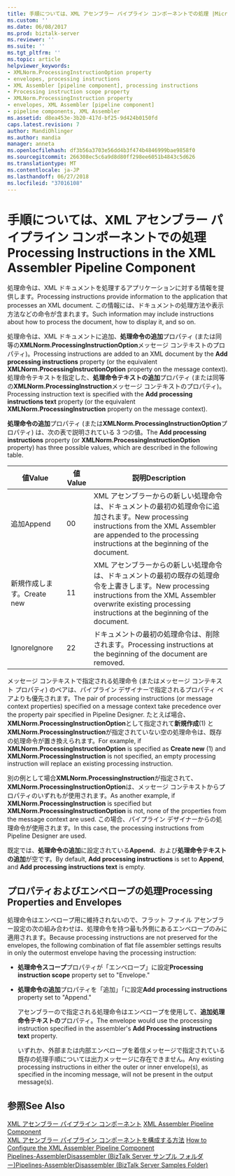 ```yaml
---
title: 手順については、XML アセンブラー パイプライン コンポーネントでの処理 |Microsoft Docs
ms.custom: ''
ms.date: 06/08/2017
ms.prod: biztalk-server
ms.reviewer: ''
ms.suite: ''
ms.tgt_pltfrm: ''
ms.topic: article
helpviewer_keywords:
- XMLNorm.ProcessingInstructionOption property
- envelopes, processing instructions
- XML Assembler [pipeline component], processing instructions
- Processing instruction scope property
- XMLNorm.ProcessingInstruction property
- envelopes, XML Assembler [pipeline component]
- pipeline components, XML Assembler
ms.assetid: d8ea453e-3b20-417d-bf25-9d424b0150fd
caps.latest.revision: 7
author: MandiOhlinger
ms.author: mandia
manager: anneta
ms.openlocfilehash: df3b56a3703e56dd4b3f474b4846999bae9858f0
ms.sourcegitcommit: 266308ec5c6a9d8d80ff298ee6051b4843c5d626
ms.translationtype: MT
ms.contentlocale: ja-JP
ms.lasthandoff: 06/27/2018
ms.locfileid: "37016108"
---
```

# <a name="processing-instructions-in-the-xml-assembler-pipeline-component"></a><span data-ttu-id="05fbd-102">手順については、XML アセンブラー パイプライン コンポーネントでの処理</span><span class="sxs-lookup"><span data-stu-id="05fbd-102">Processing Instructions in the XML Assembler Pipeline Component</span></span>
<span data-ttu-id="05fbd-103">処理命令は、XML ドキュメントを処理するアプリケーションに対する情報を提供します。</span><span class="sxs-lookup"><span data-stu-id="05fbd-103">Processing instructions provide information to the application that processes an XML document.</span></span> <span data-ttu-id="05fbd-104">この情報には、ドキュメントの処理方法や表示方法などの命令が含まれます。</span><span class="sxs-lookup"><span data-stu-id="05fbd-104">Such information may include instructions about how to process the document, how to display it, and so on.</span></span>  
  
 <span data-ttu-id="05fbd-105">処理命令は、XML ドキュメントに追加、**処理命令の追加**プロパティ (または同等の**XMLNorm.ProcessingInstructionOption**メッセージ コンテキストのプロパティ)。</span><span class="sxs-lookup"><span data-stu-id="05fbd-105">Processing instructions are added to an XML document by the **Add processing instructions** property (or the equivalent **XMLNorm.ProcessingInstructionOption** property on the message context).</span></span> <span data-ttu-id="05fbd-106">処理命令テキストを指定した、**処理命令テキストの追加**プロパティ (または同等の**XMLNorm.ProcessingInstruction**メッセージ コンテキストのプロパティ)。</span><span class="sxs-lookup"><span data-stu-id="05fbd-106">Processing instruction text is specified with the **Add processing instructions text** property (or the equivalent **XMLNorm.ProcessingInstruction** property on the message context).</span></span>  
  
 <span data-ttu-id="05fbd-107">**処理命令の追加**プロパティ (または**XMLNorm.ProcessingInstructionOption**プロパティ) は、次の表で説明されている 3 つの値。</span><span class="sxs-lookup"><span data-stu-id="05fbd-107">The **Add processing instructions** property (or **XMLNorm.ProcessingInstructionOption** property) has three possible values, which are described in the following table.</span></span>  
  
|<span data-ttu-id="05fbd-108">値</span><span class="sxs-lookup"><span data-stu-id="05fbd-108">Value</span></span>|<span data-ttu-id="05fbd-109">値</span><span class="sxs-lookup"><span data-stu-id="05fbd-109">Value</span></span>|<span data-ttu-id="05fbd-110">説明</span><span class="sxs-lookup"><span data-stu-id="05fbd-110">Description</span></span>|  
|-----------|-----------|-----------------|  
|<span data-ttu-id="05fbd-111">追加</span><span class="sxs-lookup"><span data-stu-id="05fbd-111">Append</span></span>|<span data-ttu-id="05fbd-112">0</span><span class="sxs-lookup"><span data-stu-id="05fbd-112">0</span></span>|<span data-ttu-id="05fbd-113">XML アセンブラーからの新しい処理命令は、ドキュメントの最初の処理命令に追加されます。</span><span class="sxs-lookup"><span data-stu-id="05fbd-113">New processing instructions from the XML Assembler are appended to the processing instructions at the beginning of the document.</span></span>|  
|<span data-ttu-id="05fbd-114">新規作成します。</span><span class="sxs-lookup"><span data-stu-id="05fbd-114">Create new</span></span>|<span data-ttu-id="05fbd-115">1</span><span class="sxs-lookup"><span data-stu-id="05fbd-115">1</span></span>|<span data-ttu-id="05fbd-116">XML アセンブラーからの新しい処理命令は、ドキュメントの最初の既存の処理命令を上書きします。</span><span class="sxs-lookup"><span data-stu-id="05fbd-116">New processing instructions from the XML Assembler overwrite existing processing instructions at the beginning of the document.</span></span>|  
|<span data-ttu-id="05fbd-117">Ignore</span><span class="sxs-lookup"><span data-stu-id="05fbd-117">Ignore</span></span>|<span data-ttu-id="05fbd-118">2</span><span class="sxs-lookup"><span data-stu-id="05fbd-118">2</span></span>|<span data-ttu-id="05fbd-119">ドキュメントの最初の処理命令は、削除されます。</span><span class="sxs-lookup"><span data-stu-id="05fbd-119">Processing instructions at the beginning of the document are removed.</span></span>|  
  
 <span data-ttu-id="05fbd-120">メッセージ コンテキストで指定される処理命令 (またはメッセージ コンテキスト プロパティ) のペアは、パイプライン デザイナーで指定されるプロパティ ペアよりも優先されます。</span><span class="sxs-lookup"><span data-stu-id="05fbd-120">The pair of processing instructions (or message context properties) specified on a message context take precedence over the property pair specified in Pipeline Designer.</span></span> <span data-ttu-id="05fbd-121">たとえば場合、 **XMLNorm.ProcessingInstructionOption**として指定されて**新規作成**(1) と**XMLNorm.ProcessingInstruction**が指定されていない空の処理命令は、既存の処理命令が置き換えられます。</span><span class="sxs-lookup"><span data-stu-id="05fbd-121">For example, if **XMLNorm.ProcessingInstructionOption** is specified as **Create new** (1) and **XMLNorm.ProcessingInstruction** is not specified, an empty processing instruction will replace an existing processing instruction.</span></span>  
  
 <span data-ttu-id="05fbd-122">別の例として場合**XMLNorm.ProcessingInstruction**が指定されて、 **XMLNorm.ProcessingInstructionOption**は、メッセージ コンテキストからプロパティのいずれもが使用されます。</span><span class="sxs-lookup"><span data-stu-id="05fbd-122">As another example, if **XMLNorm.ProcessingInstruction** is specified but **XMLNorm.ProcessingInstructionOption** is not, none of the properties from the message context are used.</span></span> <span data-ttu-id="05fbd-123">この場合、パイプライン デザイナーからの処理命令が使用されます。</span><span class="sxs-lookup"><span data-stu-id="05fbd-123">In this case, the processing instructions from Pipeline Designer are used.</span></span>  
  
 <span data-ttu-id="05fbd-124">既定では、**処理命令の追加**に設定されている**Append**、および**処理命令テキストの追加**が空です。</span><span class="sxs-lookup"><span data-stu-id="05fbd-124">By default, **Add processing instructions** is set to **Append**, and **Add processing instructions text** is empty.</span></span>  
  
## <a name="processing-properties-and-envelopes"></a><span data-ttu-id="05fbd-125">プロパティおよびエンベロープの処理</span><span class="sxs-lookup"><span data-stu-id="05fbd-125">Processing Properties and Envelopes</span></span>  
 <span data-ttu-id="05fbd-126">処理命令はエンベロープ用に維持されないので、フラット ファイル アセンブラー設定の次の組み合わせは、処理命令を持つ最も外側にあるエンベロープのみに適用されます。</span><span class="sxs-lookup"><span data-stu-id="05fbd-126">Because processing instructions are not preserved for the envelopes, the following combination of flat file assembler settings results in only the outermost envelope having the processing instruction:</span></span>  
  
- <span data-ttu-id="05fbd-127">**処理命令スコープ**プロパティが「エンベロープ」に設定</span><span class="sxs-lookup"><span data-stu-id="05fbd-127">**Processing instruction scope** property set to "Envelope."</span></span>  
  
- <span data-ttu-id="05fbd-128">**処理命令の追加**プロパティを「追加」「に設定</span><span class="sxs-lookup"><span data-stu-id="05fbd-128">**Add processing instructions** property set to "Append."</span></span>  
  
  <span data-ttu-id="05fbd-129">アセンブラーので指定される処理命令はエンベロープを使用して、**追加処理命令テキストの**プロパティ。</span><span class="sxs-lookup"><span data-stu-id="05fbd-129">The envelope would use the processing instruction specified in the assembler's **Add Processing instructions text** property.</span></span>  
  
  <span data-ttu-id="05fbd-130">いずれか、外部または内部エンベロープを着信メッセージで指定されている既存の処理手順については出力メッセージに存在できません。</span><span class="sxs-lookup"><span data-stu-id="05fbd-130">Any existing processing instructions in either the outer or inner envelope(s), as specified in the incoming message, will not be present in the output message(s).</span></span>  
  
## <a name="see-also"></a><span data-ttu-id="05fbd-131">参照</span><span class="sxs-lookup"><span data-stu-id="05fbd-131">See Also</span></span>  
 <span data-ttu-id="05fbd-132">[XML アセンブラー パイプライン コンポーネント](../core/xml-assembler-pipeline-component.md) </span><span class="sxs-lookup"><span data-stu-id="05fbd-132">[XML Assembler Pipeline Component](../core/xml-assembler-pipeline-component.md) </span></span>  
 <span data-ttu-id="05fbd-133">[XML アセンブラー パイプライン コンポーネントを構成する方法](../core/how-to-configure-the-xml-assembler-pipeline-component.md) </span><span class="sxs-lookup"><span data-stu-id="05fbd-133">[How to Configure the XML Assembler Pipeline Component](../core/how-to-configure-the-xml-assembler-pipeline-component.md) </span></span>  
 [<span data-ttu-id="05fbd-134">Pipelines-AssemblerDisassembler (BizTalk Server サンプル フォルダー)</span><span class="sxs-lookup"><span data-stu-id="05fbd-134">Pipelines-AssemblerDisassembler (BizTalk Server Samples Folder)</span></span>](../core/pipelines-assemblerdisassembler-biztalk-server-samples-folder.md)